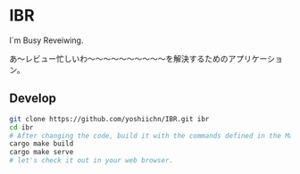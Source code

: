 # IBR
I`m Busy Reveiwing.

あ～レビュー忙しいわ～～～～～～～～～～を解決するためのアプリケーション。

## Develop
```bash
git clone https://github.com/yoshiichn/IBR.git ibr
cd ibr
# After changing the code, build it with the commands defined in the Makefile.
cargo make build
cargo make serve
# let's check it out in your web browser.
```
